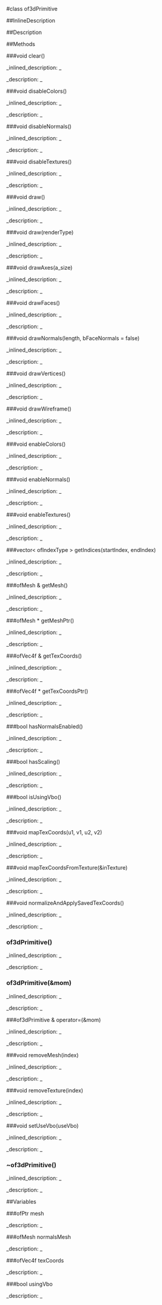 #class of3dPrimitive


##InlineDescription








##Description





##Methods



###void clear()

<!--
_syntax: clear()_
_name: clear_
_returns: void_
_returns_description: _
_parameters: _
_access: public_
_version_started: 0073_
_version_deprecated: _
_summary: _
_constant: False_
_static: no_
_visible: True_
_advanced: False_
-->

_inlined_description: _









_description: _








<!----------------------------------------------------------------------------->

###void disableColors()

<!--
_syntax: disableColors()_
_name: disableColors_
_returns: void_
_returns_description: _
_parameters: _
_access: public_
_version_started: 0073_
_version_deprecated: _
_summary: _
_constant: False_
_static: no_
_visible: True_
_advanced: False_
-->

_inlined_description: _









_description: _








<!----------------------------------------------------------------------------->

###void disableNormals()

<!--
_syntax: disableNormals()_
_name: disableNormals_
_returns: void_
_returns_description: _
_parameters: _
_access: public_
_version_started: 0073_
_version_deprecated: _
_summary: _
_constant: False_
_static: no_
_visible: True_
_advanced: False_
-->

_inlined_description: _









_description: _








<!----------------------------------------------------------------------------->

###void disableTextures()

<!--
_syntax: disableTextures()_
_name: disableTextures_
_returns: void_
_returns_description: _
_parameters: _
_access: public_
_version_started: 0073_
_version_deprecated: _
_summary: _
_constant: False_
_static: no_
_visible: True_
_advanced: False_
-->

_inlined_description: _









_description: _








<!----------------------------------------------------------------------------->

###void draw()

<!--
_syntax: draw()_
_name: draw_
_returns: void_
_returns_description: _
_parameters: _
_access: public_
_version_started: 0073_
_version_deprecated: _
_summary: _
_constant: False_
_static: no_
_visible: True_
_advanced: False_
-->

_inlined_description: _









_description: _








<!----------------------------------------------------------------------------->

###void draw(renderType)

<!--
_syntax: draw(renderType)_
_name: draw_
_returns: void_
_returns_description: _
_parameters: ofPolyRenderMode renderType_
_access: public_
_version_started: 0073_
_version_deprecated: _
_summary: _
_constant: False_
_static: no_
_visible: True_
_advanced: False_
-->

_inlined_description: _









_description: _








<!----------------------------------------------------------------------------->

###void drawAxes(a_size)

<!--
_syntax: drawAxes(a_size)_
_name: drawAxes_
_returns: void_
_returns_description: _
_parameters: float a_size_
_access: public_
_version_started: 0073_
_version_deprecated: _
_summary: _
_constant: False_
_static: no_
_visible: True_
_advanced: False_
-->

_inlined_description: _









_description: _








<!----------------------------------------------------------------------------->

###void drawFaces()

<!--
_syntax: drawFaces()_
_name: drawFaces_
_returns: void_
_returns_description: _
_parameters: _
_access: public_
_version_started: 0073_
_version_deprecated: _
_summary: _
_constant: False_
_static: no_
_visible: True_
_advanced: False_
-->

_inlined_description: _









_description: _








<!----------------------------------------------------------------------------->

###void drawNormals(length, bFaceNormals = false)

<!--
_syntax: drawNormals(length, bFaceNormals = false)_
_name: drawNormals_
_returns: void_
_returns_description: _
_parameters: float length, bool bFaceNormals=false_
_access: public_
_version_started: 0073_
_version_deprecated: _
_summary: _
_constant: False_
_static: no_
_visible: True_
_advanced: False_
-->

_inlined_description: _









_description: _








<!----------------------------------------------------------------------------->

###void drawVertices()

<!--
_syntax: drawVertices()_
_name: drawVertices_
_returns: void_
_returns_description: _
_parameters: _
_access: public_
_version_started: 0073_
_version_deprecated: _
_summary: _
_constant: False_
_static: no_
_visible: True_
_advanced: False_
-->

_inlined_description: _









_description: _








<!----------------------------------------------------------------------------->

###void drawWireframe()

<!--
_syntax: drawWireframe()_
_name: drawWireframe_
_returns: void_
_returns_description: _
_parameters: _
_access: public_
_version_started: 0073_
_version_deprecated: _
_summary: _
_constant: False_
_static: no_
_visible: True_
_advanced: False_
-->

_inlined_description: _









_description: _








<!----------------------------------------------------------------------------->

###void enableColors()

<!--
_syntax: enableColors()_
_name: enableColors_
_returns: void_
_returns_description: _
_parameters: _
_access: public_
_version_started: 0073_
_version_deprecated: _
_summary: _
_constant: False_
_static: no_
_visible: True_
_advanced: False_
-->

_inlined_description: _









_description: _








<!----------------------------------------------------------------------------->

###void enableNormals()

<!--
_syntax: enableNormals()_
_name: enableNormals_
_returns: void_
_returns_description: _
_parameters: _
_access: public_
_version_started: 0073_
_version_deprecated: _
_summary: _
_constant: False_
_static: no_
_visible: True_
_advanced: False_
-->

_inlined_description: _









_description: _








<!----------------------------------------------------------------------------->

###void enableTextures()

<!--
_syntax: enableTextures()_
_name: enableTextures_
_returns: void_
_returns_description: _
_parameters: _
_access: public_
_version_started: 0073_
_version_deprecated: _
_summary: _
_constant: False_
_static: no_
_visible: True_
_advanced: False_
-->

_inlined_description: _









_description: _








<!----------------------------------------------------------------------------->

###vector< ofIndexType > getIndices(startIndex, endIndex)

<!--
_syntax: getIndices(startIndex, endIndex)_
_name: getIndices_
_returns: vector< ofIndexType >_
_returns_description: _
_parameters: int startIndex, int endIndex_
_access: protected_
_version_started: 0073_
_version_deprecated: _
_summary: _
_constant: False_
_static: no_
_visible: True_
_advanced: False_
-->

_inlined_description: _









_description: _








<!----------------------------------------------------------------------------->

###ofMesh & getMesh()

<!--
_syntax: getMesh()_
_name: getMesh_
_returns: ofMesh &_
_returns_description: _
_parameters: _
_access: public_
_version_started: 0073_
_version_deprecated: _
_summary: _
_constant: False_
_static: no_
_visible: True_
_advanced: False_
-->

_inlined_description: _









_description: _








<!----------------------------------------------------------------------------->

###ofMesh * getMeshPtr()

<!--
_syntax: getMeshPtr()_
_name: getMeshPtr_
_returns: ofMesh *_
_returns_description: _
_parameters: _
_access: public_
_version_started: 0073_
_version_deprecated: _
_summary: _
_constant: False_
_static: no_
_visible: True_
_advanced: False_
-->

_inlined_description: _









_description: _








<!----------------------------------------------------------------------------->

###ofVec4f & getTexCoords()

<!--
_syntax: getTexCoords()_
_name: getTexCoords_
_returns: ofVec4f &_
_returns_description: _
_parameters: _
_access: public_
_version_started: 0073_
_version_deprecated: _
_summary: _
_constant: False_
_static: no_
_visible: True_
_advanced: False_
-->

_inlined_description: _









_description: _








<!----------------------------------------------------------------------------->

###ofVec4f * getTexCoordsPtr()

<!--
_syntax: getTexCoordsPtr()_
_name: getTexCoordsPtr_
_returns: ofVec4f *_
_returns_description: _
_parameters: _
_access: public_
_version_started: 0073_
_version_deprecated: _
_summary: _
_constant: False_
_static: no_
_visible: True_
_advanced: False_
-->

_inlined_description: _









_description: _








<!----------------------------------------------------------------------------->

###bool hasNormalsEnabled()

<!--
_syntax: hasNormalsEnabled()_
_name: hasNormalsEnabled_
_returns: bool_
_returns_description: _
_parameters: _
_access: public_
_version_started: 0073_
_version_deprecated: _
_summary: _
_constant: False_
_static: no_
_visible: True_
_advanced: False_
-->

_inlined_description: _









_description: _








<!----------------------------------------------------------------------------->

###bool hasScaling()

<!--
_syntax: hasScaling()_
_name: hasScaling_
_returns: bool_
_returns_description: _
_parameters: _
_access: public_
_version_started: 0073_
_version_deprecated: _
_summary: _
_constant: False_
_static: no_
_visible: True_
_advanced: False_
-->

_inlined_description: _









_description: _








<!----------------------------------------------------------------------------->

###bool isUsingVbo()

<!--
_syntax: isUsingVbo()_
_name: isUsingVbo_
_returns: bool_
_returns_description: _
_parameters: _
_access: public_
_version_started: 0073_
_version_deprecated: _
_summary: _
_constant: False_
_static: no_
_visible: True_
_advanced: False_
-->

_inlined_description: _









_description: _








<!----------------------------------------------------------------------------->

###void mapTexCoords(u1, v1, u2, v2)

<!--
_syntax: mapTexCoords(u1, v1, u2, v2)_
_name: mapTexCoords_
_returns: void_
_returns_description: _
_parameters: float u1, float v1, float u2, float v2_
_access: public_
_version_started: 0073_
_version_deprecated: _
_summary: _
_constant: False_
_static: no_
_visible: True_
_advanced: False_
-->

_inlined_description: _









_description: _








<!----------------------------------------------------------------------------->

###void mapTexCoordsFromTexture(&inTexture)

<!--
_syntax: mapTexCoordsFromTexture(&inTexture)_
_name: mapTexCoordsFromTexture_
_returns: void_
_returns_description: _
_parameters: ofTexture &inTexture_
_access: public_
_version_started: 0073_
_version_deprecated: _
_summary: _
_constant: False_
_static: no_
_visible: True_
_advanced: False_
-->

_inlined_description: _









_description: _








<!----------------------------------------------------------------------------->

###void normalizeAndApplySavedTexCoords()

<!--
_syntax: normalizeAndApplySavedTexCoords()_
_name: normalizeAndApplySavedTexCoords_
_returns: void_
_returns_description: _
_parameters: _
_access: protected_
_version_started: 0073_
_version_deprecated: _
_summary: _
_constant: False_
_static: no_
_visible: True_
_advanced: False_
-->

_inlined_description: _









_description: _








<!----------------------------------------------------------------------------->

### of3dPrimitive()

<!--
_syntax: of3dPrimitive()_
_name: of3dPrimitive_
_returns: _
_returns_description: _
_parameters: _
_access: public_
_version_started: 0073_
_version_deprecated: _
_summary: _
_constant: False_
_static: no_
_visible: True_
_advanced: False_
-->

_inlined_description: _









_description: _








<!----------------------------------------------------------------------------->

### of3dPrimitive(&mom)

<!--
_syntax: of3dPrimitive(&mom)_
_name: of3dPrimitive_
_returns: _
_returns_description: _
_parameters: const of3dPrimitive &mom_
_access: public_
_version_started: 0073_
_version_deprecated: _
_summary: _
_constant: False_
_static: no_
_visible: True_
_advanced: False_
-->

_inlined_description: _









_description: _








<!----------------------------------------------------------------------------->

###of3dPrimitive & operator=(&mom)

<!--
_syntax: operator=(&mom)_
_name: operator=_
_returns: of3dPrimitive &_
_returns_description: _
_parameters: const of3dPrimitive &mom_
_access: public_
_version_started: 0073_
_version_deprecated: _
_summary: _
_constant: False_
_static: no_
_visible: True_
_advanced: False_
-->

_inlined_description: _









_description: _








<!----------------------------------------------------------------------------->

###void removeMesh(index)

<!--
_syntax: removeMesh(index)_
_name: removeMesh_
_returns: void_
_returns_description: _
_parameters: int index_
_access: public_
_version_started: 0073_
_version_deprecated: _
_summary: _
_constant: False_
_static: no_
_visible: True_
_advanced: False_
-->

_inlined_description: _









_description: _








<!----------------------------------------------------------------------------->

###void removeTexture(index)

<!--
_syntax: removeTexture(index)_
_name: removeTexture_
_returns: void_
_returns_description: _
_parameters: int index_
_access: public_
_version_started: 0073_
_version_deprecated: _
_summary: _
_constant: False_
_static: no_
_visible: True_
_advanced: False_
-->

_inlined_description: _









_description: _








<!----------------------------------------------------------------------------->

###void setUseVbo(useVbo)

<!--
_syntax: setUseVbo(useVbo)_
_name: setUseVbo_
_returns: void_
_returns_description: _
_parameters: bool useVbo_
_access: public_
_version_started: 0073_
_version_deprecated: _
_summary: _
_constant: False_
_static: no_
_visible: True_
_advanced: False_
-->

_inlined_description: _









_description: _








<!----------------------------------------------------------------------------->

### ~of3dPrimitive()

<!--
_syntax: ~of3dPrimitive()_
_name: ~of3dPrimitive_
_returns: _
_returns_description: _
_parameters: _
_access: public_
_version_started: 0073_
_version_deprecated: _
_summary: _
_constant: False_
_static: no_
_visible: True_
_advanced: False_
-->

_inlined_description: _









_description: _








<!----------------------------------------------------------------------------->

##Variables



###ofPtr mesh

<!--
_name: mesh_
_type: ofPtr_
_access: protected_
_version_started: 0073_
_version_deprecated: _
_summary: _
_visible: True_
_constant: True_
_advanced: False_
-->

_description: _








<!----------------------------------------------------------------------------->

###ofMesh normalsMesh

<!--
_name: normalsMesh_
_type: ofMesh_
_access: protected_
_version_started: 0073_
_version_deprecated: _
_summary: _
_visible: True_
_constant: True_
_advanced: False_
-->

_description: _








<!----------------------------------------------------------------------------->

###ofVec4f texCoords

<!--
_name: texCoords_
_type: ofVec4f_
_access: protected_
_version_started: 0073_
_version_deprecated: _
_summary: _
_visible: True_
_constant: True_
_advanced: False_
-->

_description: _








<!----------------------------------------------------------------------------->

###bool usingVbo

<!--
_name: usingVbo_
_type: bool_
_access: protected_
_version_started: 0073_
_version_deprecated: _
_summary: _
_visible: True_
_constant: True_
_advanced: False_
-->

_description: _








<!----------------------------------------------------------------------------->

